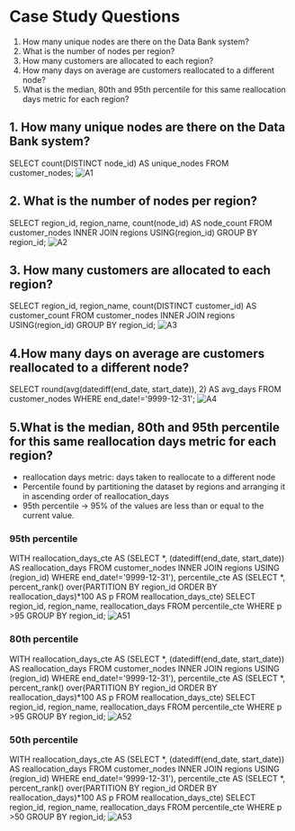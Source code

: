 
# Case Study Questions

1. How many unique nodes are there on the Data Bank system?
2. What is the number of nodes per region?
3. How many customers are allocated to each region?
4. How many days on average are customers reallocated to a different node?
5. What is the median, 80th and 95th percentile for this same reallocation days metric for each region?


## 1. How many unique nodes are there on the Data Bank system?

SELECT count(DISTINCT node_id) AS unique_nodes
FROM customer_nodes;
![A1](https://github.com/SaamarthMeston/SQL-8-Week-Challange-Case-study-4/assets/111190817/67d51e4a-211d-4de0-96f9-4780717f5457)

## 2. What is the number of nodes per region?

SELECT region_id,
       region_name,
       count(node_id) AS node_count
FROM customer_nodes
INNER JOIN regions USING(region_id)
GROUP BY region_id;
![A2](https://github.com/SaamarthMeston/SQL-8-Week-Challange-Case-study-4/assets/111190817/029c6cb6-b6a4-45e5-a8ab-5cdb1eb1f010)


## 3. How many customers are allocated to each region?

SELECT region_id,
       region_name,
       count(DISTINCT customer_id) AS customer_count
FROM customer_nodes
INNER JOIN regions USING(region_id)
GROUP BY region_id;
![A3](https://github.com/SaamarthMeston/SQL-8-Week-Challange-Case-study-4/assets/111190817/c1467e9c-dd59-4ec4-a2fc-840f7880cf08)


## 4.How many days on average are customers reallocated to a different node?

SELECT round(avg(datediff(end_date, start_date)), 2) AS avg_days
FROM customer_nodes
WHERE end_date!='9999-12-31';
![A4](https://github.com/SaamarthMeston/SQL-8-Week-Challange-Case-study-4/assets/111190817/38a2d0b2-38df-4133-b90b-f63b8a9389ad)


## 5.What is the median, 80th and 95th percentile for this same reallocation days metric for each region?

* reallocation days metric: days taken to reallocate to a different node
* Percentile found by partitioning the dataset by regions and arranging it in ascending order of reallocation_days
* 95th percentile -> 95% of the values are less than or equal to the current value.

### 95th percentile

WITH reallocation_days_cte AS
  (SELECT *,
          (datediff(end_date, start_date)) AS reallocation_days
   FROM customer_nodes
   INNER JOIN regions USING (region_id)
   WHERE end_date!='9999-12-31'),
     percentile_cte AS
  (SELECT *,
          percent_rank() over(PARTITION BY region_id
                              ORDER BY reallocation_days)*100 AS p
   FROM reallocation_days_cte)
SELECT region_id,
       region_name,
       reallocation_days
FROM percentile_cte
WHERE p >95
GROUP BY region_id;
![A51](https://github.com/SaamarthMeston/SQL-8-Week-Challange-Case-study-4/assets/111190817/c6123ffd-9048-4b2a-a667-e75ff1ee4998)


### 80th percentile

WITH reallocation_days_cte AS
  (SELECT *,
          (datediff(end_date, start_date)) AS reallocation_days
   FROM customer_nodes
   INNER JOIN regions USING (region_id)
   WHERE end_date!='9999-12-31'),
     percentile_cte AS
  (SELECT *,
          percent_rank() over(PARTITION BY region_id
                              ORDER BY reallocation_days)*100 AS p
   FROM reallocation_days_cte)
SELECT region_id,
       region_name,
       reallocation_days
FROM percentile_cte
WHERE p >95
GROUP BY region_id;
![A52](https://github.com/SaamarthMeston/SQL-8-Week-Challange-Case-study-4/assets/111190817/7df4c8e8-94a6-463a-bfd7-53a8a0139171)


### 50th percentile

WITH reallocation_days_cte AS
  (SELECT *,
          (datediff(end_date, start_date)) AS reallocation_days
   FROM customer_nodes
   INNER JOIN regions USING (region_id)
   WHERE end_date!='9999-12-31'),
     percentile_cte AS
  (SELECT *,
          percent_rank() over(PARTITION BY region_id
                              ORDER BY reallocation_days)*100 AS p
   FROM reallocation_days_cte)
SELECT region_id,
       region_name,
       reallocation_days
FROM percentile_cte
WHERE p >50
GROUP BY region_id;
![A53](https://github.com/SaamarthMeston/SQL-8-Week-Challange-Case-study-4/assets/111190817/5e537c85-2487-4687-ad01-8adce3c2a6c2)



